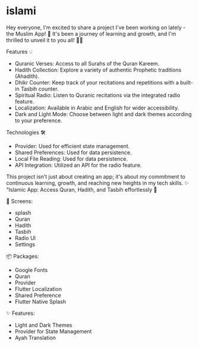 # islami
 
Hey everyone, I'm excited to share a project I've been working on lately - the Muslim App! 🕌 It's been a journey of learning and growth, and I'm thrilled to unveil it to you all! 🙏🏻 

Features 💡
- Quranic Verses: Access to all Surahs of the Quran Kareem.
- Hadith Collection: Explore a variety of authentic Prophetic traditions (Ahadith).
- Dhikr Counter: Keep track of your recitations and repetitions with a built-in Tasbih counter.
- Spiritual Radio: Listen to Quranic recitations via the integrated radio feature.
- Localization: Available in Arabic and English for wider accessibility.
- Dark and Light Mode: Choose between light and dark themes according to your preference.

Technologies 🛠
-  Provider: Used for efficient state management.
- Shared Preferences: Used for data persistence.
- Local File Reading: Used for data persistence.
- API Integration: Utilized an API for the radio feature.

This project isn't just about creating an app; it's about my commitment to continuous learning, growth, and reaching new heights in my tech skills. ✨️
"Islamic App: Access Quran, Hadith, and Tasbih effortlessly 🕌

📱 Screens:
- splash
- Quran
- Hadith
- Tasbih
- Radio UI
- Settings

📦 Packages:
- Google Fonts
- Quran
- Provider
- Flutter Localization
- Shared Preference
- Flutter Native Splash

✨ Features:
- Light and Dark Themes
- Provider for State Management
- Ayah Translation

<div>
<img src=" " width="150" >
<img src=" " width="150" >
</div>



